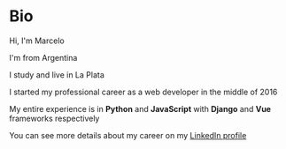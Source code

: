 # Bio
Hi, I'm Marcelo

I'm from Argentina

I study and live in La Plata

I started my professional career as a web developer in the middle of 2016

My entire experience is in **Python** and **JavaScript** with **Django** and **Vue** frameworks respectively

You can see more details about my career on my [LinkedIn profile](https://www.linkedin.com/in/mgaligniana/)

